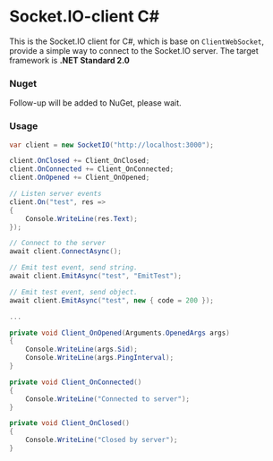 # Socket.IO-client C#

This is the Socket.IO client for C#, which is base on `ClientWebSocket`, provide a simple way to connect to the Socket.IO server. The target framework is **.NET Standard 2.0**

### Nuget

Follow-up will be added to NuGet, please wait.

### Usage

```cs
var client = new SocketIO("http://localhost:3000");

client.OnClosed += Client_OnClosed;
client.OnConnected += Client_OnConnected;
client.OnOpened += Client_OnOpened;

// Listen server events
client.On("test", res =>
{
    Console.WriteLine(res.Text);
});

// Connect to the server
await client.ConnectAsync();

// Emit test event, send string.
await client.EmitAsync("test", "EmitTest");

// Emit test event, send object.
await client.EmitAsync("test", new { code = 200 });

...

private void Client_OnOpened(Arguments.OpenedArgs args)
{
    Console.WriteLine(args.Sid);
    Console.WriteLine(args.PingInterval);
}

private void Client_OnConnected()
{
    Console.WriteLine("Connected to server");
}

private void Client_OnClosed()
{
    Console.WriteLine("Closed by server");
}
```